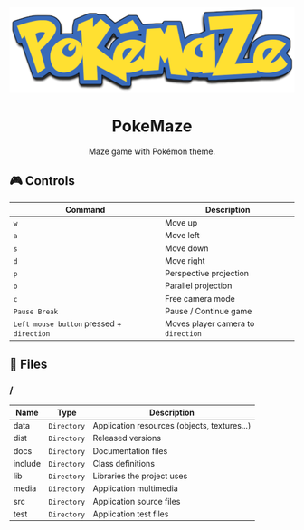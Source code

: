 ![logo](https://github.com/williamniemiec/PokeMaze/blob/master/docs/img/logo/logo.png?raw=true)

<h1 align='center'>PokeMaze</h1>
<p align='center'>Maze game with Pokémon theme.</p>

## 🎮 Controls
|        Command        |Description|
|----------------|-------------------------------|
| `w` | Move up |
| `a` | Move left |
| `s` | Move down |
| `d` | Move right |
| `p`| Perspective projection |
| `o`| Parallel projection |
| `c` | Free camera mode |
| `Pause Break` | Pause / Continue game |
| `Left mouse button` pressed + `direction`  | Moves player camera to `direction` |


## 📁 Files

### /
|        Name        |Type|Description|
|----------------|-------------------------------|-----------------------------|
|data |`Directory`|Application resources (objects, textures...)|
|dist |`Directory`|Released versions|
|docs |`Directory`|Documentation files|
|include   |`Directory`| Class definitions  |
|lib   |`Directory`|Libraries the project uses   |
|media   |`Directory`|Application multimedia   |
|src     |`Directory`| Application source files|
|test|`Directory`|Application test files  |
